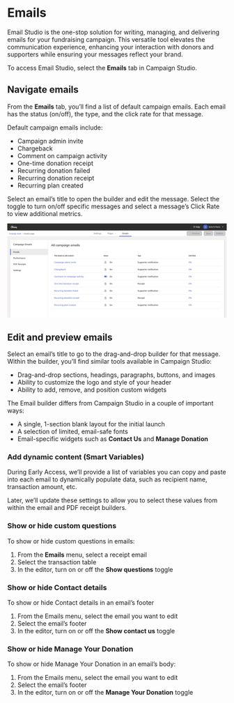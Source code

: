# Emails

Email Studio is the one-stop solution for writing, managing, and delivering emails for your fundraising campaign. This versatile tool elevates the communication experience, enhancing your interaction with donors and supporters while ensuring your messages reflect your brand.

To access Email Studio, select the **Emails** tab in Campaign Studio.

## Navigate emails

From the **Emails** tab, you’ll find a list of default campaign emails. Each email has the status (on/off), the type, and the click rate for that message.

Default campaign emails include:

- Campaign admin invite
- Chargeback
- Comment on campaign activity
- One-time donation receipt
- Recurring donation failed
- Recurring donation receipt
- Recurring plan created

Select an email’s title to open the builder and edit the message. Select the toggle to turn on/off specific messages and select a message’s Click Rate to view additional metrics.

![Campaign studio emails](assets/campaign-studio/cs-emails.png)

## Edit and preview emails

Select an email’s title to go to the drag-and-drop builder for that message. Within the builder, you’ll find similar tools available in Campaign Studio:

- Drag-and-drop sections, headings, paragraphs, buttons, and images
- Ability to customize the logo and style of your header
- Ability to add, remove, and position custom widgets

The Email builder differs from Campaign Studio in a couple of important ways:

- A single, 1-section blank layout for the initial launch
- A selection of limited, email-safe fonts
- Email-specific widgets such as **Contact Us** and **Manage Donation**

### Add dynamic content (Smart Variables)

During Early Access, we’ll provide a list of variables you can copy and paste into each email to dynamically populate data, such as recipient name, transaction amount, etc.

Later, we’ll update these settings to allow you to select these values from within the email and PDF receipt builders.

### Show or hide custom questions

To show or hide custom questions in emails:

1. From the **Emails** menu, select a receipt email
2. Select the transaction table
3. In the editor, turn on or off the **Show questions** toggle

### Show or hide Contact details

To show or hide Contact details in an email’s footer

1. From the Emails menu, select the email you want to edit
2. Select the email’s footer
3. In the editor, turn on or off the **Show contact us** toggle

### Show or hide Manage Your Donation

To show or hide Manage Your Donation in an email’s body:

1. From the Emails menu, select the email you want to edit
2. Select the email’s footer
3. In the editor, turn on or off the **Manage Your Donation** toggle
